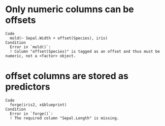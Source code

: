# Only numeric columns can be offsets

    Code
      mold(~ Sepal.Width + offset(Species), iris)
    Condition
      Error in `mold()`:
      ! Column "offset(Species)" is tagged as an offset and thus must be numeric, not a <factor> object.

# offset columns are stored as predictors

    Code
      forge(iris2, x$blueprint)
    Condition
      Error in `forge()`:
      ! The required column "Sepal.Length" is missing.


